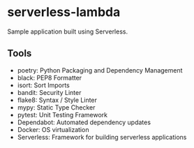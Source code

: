 # serverless-lambda
Sample application built using Serverless.


## Tools
* poetry: Python Packaging and Dependency Management
* black: PEP8 Formatter
* isort: Sort Imports
* bandit: Security Linter
* flake8: Syntax / Style Linter
* mypy: Static Type Checker
* pytest: Unit Testing Framework
* Dependabot: Automated dependency updates
* Docker: OS virtualization
* Serverless: Framework for building serverless applications
